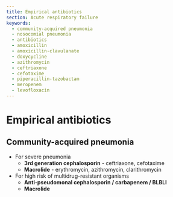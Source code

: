 ```yaml
---
title: Empirical antibiotics
section: Acute respiratory failure
keywords:
  - community-acquired pneumonia
  - nosocomial pneumonia
  - antibiotics
  - amoxicillin
  - amoxicillin-clavulanate
  - doxycycline
  - azithromycin
  - ceftriaxone
  - cefotaxime
  - piperacillin-tazobactam
  - meropenem
  - levofloxacin
---
```


# Empirical antibiotics

## Community-acquired pneumonia

- For severe pneumonia
  - **3rd generation cephalosporin** - ceftriaxone, cefotaxime
  - **Macrolide** - erythromycin, azithromycin, clarithromycin
- For high risk of multidrug-resistant organisms
  - **Anti-pseudomonal cephalosporin / carbapenem / BLBLI**
  - **Macrolide**
